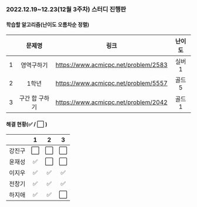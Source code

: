 ### 2022.12.19~12.23(12월 3주차) 스터디 진행판

#### 학습할 알고리즘(난이도 오름차순 정렬)

|      |      문제명      |                             링크                             | 난이도 |
| :--: | :--------------: | :----------------------------------------------------------: | :----: |
|  1  |    영역구하기   | https://www.acmicpc.net/problem/2583 |  실버 1  |
|  2   |   1학년   | https://www.acmicpc.net/problem/5557 | 골드 5  |
|  3   | 구간 합 구하기 | https://www.acmicpc.net/problem/2042 | 골드 1 |

#### 해결 현황(:white_check_mark: / :white_large_square:  )

|        |          1           |          2           |          3           |
| :----: | :------------------: | :------------------: | :------------------: |
| 강진구 | :white_large_square: | :white_large_square: | :white_large_square: |
| 윤재성 | :white_check_mark: | :white_large_square: | :white_large_square: |
| 이지우 | :white_check_mark: | :white_check_mark: |  :white_check_mark:  |
| 전창기 | :white_check_mark: | :white_check_mark: |  :white_check_mark:  |
| 하지애 | :white_check_mark: | :white_check_mark:  | :white_large_square:  |

